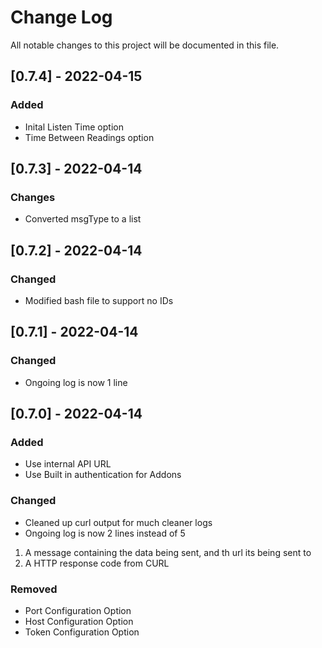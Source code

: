 
# Change Log
All notable changes to this project will be documented in this file.
## [0.7.4] - 2022-04-15
### Added
- Inital Listen Time option
- Time Between Readings option
## [0.7.3] - 2022-04-14
### Changes
- Converted msgType to a list
## [0.7.2] - 2022-04-14
### Changed
- Modified bash file to support no IDs
## [0.7.1] - 2022-04-14
### Changed
- Ongoing log is now 1 line

## [0.7.0] - 2022-04-14
### Added

- Use internal API URL
- Use Built in authentication for Addons

### Changed

- Cleaned up curl output for much cleaner logs
- Ongoing log is now 2 lines instead of 5
1. A message containing the data being sent, and th url its being sent to
2. A HTTP response code from CURL

### Removed

- Port Configuration Option
- Host Configuration Option
- Token Configuration Option
